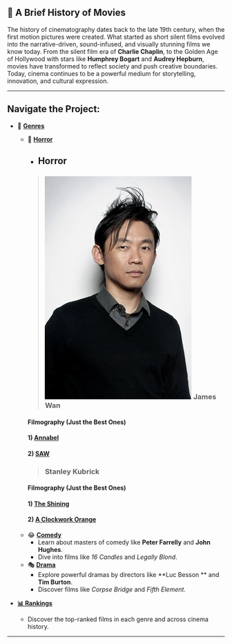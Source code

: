 
## 🎥 A Brief History of Movies

The history of cinematography dates back to the late 19th century, when the first motion pictures were created. What started as short silent films evolved into the narrative-driven, sound-infused, and visually stunning films we know today. From the silent film era of **Charlie Chaplin**, to the Golden Age of Hollywood with stars like **Humphrey Bogart** and **Audrey Hepburn**, movies have transformed to reflect society and push creative boundaries. Today, cinema continues to be a powerful medium for storytelling, innovation, and cultural expression.

---

## Navigate the Project:

- 📂 **[Genres](./home.md)**
  - 👻 **[Horror](./genres2.md)**
    - ## Horror
    >### ![James Wan](james-wan_m4x6.jpg) James Wan
    #### Filmography (Just the Best Ones)
    #### 1) [Annabel](./annabelle.md) 
    #### 2) [SAW](./saw.md)
    >### Stanley Kubrick
    #### Filmography (Just the Best Ones)
    #### 1) [The Shining ](./theshinig.md)
    #### 2) [A Clockwork Orange](./clockwork.md)
  - 😂 **[Comedy](./comedy.md)**
    - Learn about masters of comedy like **Peter Farrelly** and **John Hughes**.
    - Dive into films like *16 Candles* and *Legally Blond*.
  - 🎭 **[Drama](./drama.md)**
    - Explore powerful dramas by directors like **Luc Besson ** and **Tim Burton**.
    - Discover films like *Corpse Bridge* and *Fifth Element*.

- **[📊 Rankings](./rankings2.md)**
    - Discover the top-ranked films in each genre and across cinema history.

---

